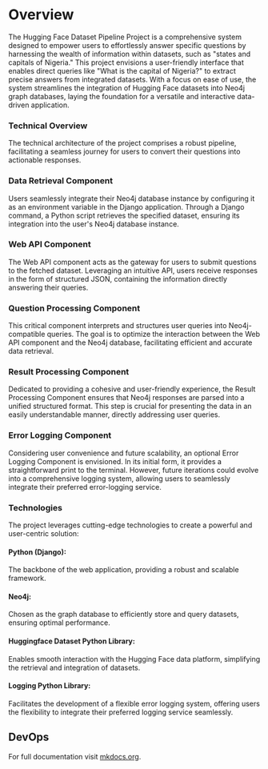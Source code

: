 # Overview

The Hugging Face Dataset Pipeline Project is a comprehensive system designed to empower users to effortlessly answer specific questions by harnessing the wealth of information within datasets, such as "states and capitals of Nigeria." This project envisions a user-friendly interface that enables direct queries like "What is the capital of Nigeria?" to extract precise answers from integrated datasets. With a focus on ease of use, the system streamlines the integration of Hugging Face datasets into Neo4j graph databases, laying the foundation for a versatile and interactive data-driven application.

### Technical Overview
The technical architecture of the project comprises a robust pipeline, facilitating a seamless journey for users to convert their questions into actionable responses.

### Data Retrieval Component
Users seamlessly integrate their Neo4j database instance by configuring it as an environment variable in the Django application. Through a Django command, a Python script retrieves the specified dataset, ensuring its integration into the user's Neo4j database instance.

### Web API Component
The Web API component acts as the gateway for users to submit questions to the fetched dataset. Leveraging an intuitive API, users receive responses in the form of structured JSON, containing the information directly answering their queries.

### Question Processing Component
This critical component interprets and structures user queries into Neo4j-compatible queries. The goal is to optimize the interaction between the Web API component and the Neo4j database, facilitating efficient and accurate data retrieval.

### Result Processing Component
Dedicated to providing a cohesive and user-friendly experience, the Result Processing Component ensures that Neo4j responses are parsed into a unified structured format. This step is crucial for presenting the data in an easily understandable manner, directly addressing user queries.

### Error Logging Component
Considering user convenience and future scalability, an optional Error Logging Component is envisioned. In its initial form, it provides a straightforward print to the terminal. However, future iterations could evolve into a comprehensive logging system, allowing users to seamlessly integrate their preferred error-logging service.

### Technologies
The project leverages cutting-edge technologies to create a powerful and user-centric solution:

#### Python (Django): 
The backbone of the web application, providing a robust and scalable framework.

#### Neo4j: 
Chosen as the graph database to efficiently store and query datasets, ensuring optimal performance.

#### Huggingface Dataset Python Library:
Enables smooth interaction with the Hugging Face data platform, simplifying the retrieval and integration of datasets.

#### Logging Python Library: 
Facilitates the development of a flexible error logging system, offering users the flexibility to integrate their preferred logging service seamlessly.

## DevOps
For full documentation visit [mkdocs.org](https://www.mkdocs.org).
